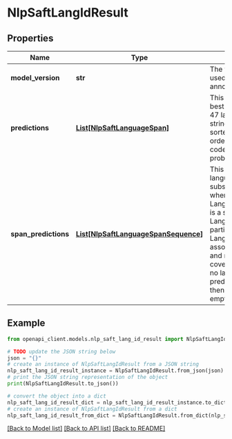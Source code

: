 # NlpSaftLangIdResult


## Properties

Name | Type | Description | Notes
------------ | ------------- | ------------- | -------------
**model_version** | **str** | The version of the model used to create these annotations. | [optional] 
**predictions** | [**List[NlpSaftLanguageSpan]**](NlpSaftLanguageSpan.md) | This field stores the n-best list of possible BCP 47 language code strings for a given input sorted in descending order according to each code&#39;s respective probability. | [optional] 
**span_predictions** | [**List[NlpSaftLanguageSpanSequence]**](NlpSaftLanguageSpanSequence.md) | This field stores language predictions of subspans of the input, when available. Each LanguageSpanSequence is a sequence of LanguageSpans. A particular sequence of LanguageSpans has an associated probability, and need not necessarily cover the entire input. If no language could be predicted for any span, then this field may be empty. | [optional] 

## Example

```python
from openapi_client.models.nlp_saft_lang_id_result import NlpSaftLangIdResult

# TODO update the JSON string below
json = "{}"
# create an instance of NlpSaftLangIdResult from a JSON string
nlp_saft_lang_id_result_instance = NlpSaftLangIdResult.from_json(json)
# print the JSON string representation of the object
print(NlpSaftLangIdResult.to_json())

# convert the object into a dict
nlp_saft_lang_id_result_dict = nlp_saft_lang_id_result_instance.to_dict()
# create an instance of NlpSaftLangIdResult from a dict
nlp_saft_lang_id_result_from_dict = NlpSaftLangIdResult.from_dict(nlp_saft_lang_id_result_dict)
```
[[Back to Model list]](../README.md#documentation-for-models) [[Back to API list]](../README.md#documentation-for-api-endpoints) [[Back to README]](../README.md)


